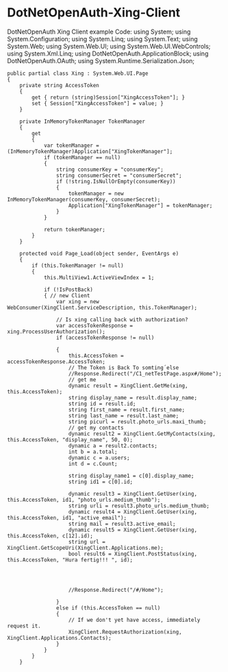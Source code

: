 DotNetOpenAuth-Xing-Client
==========================

DotNetOpenAuth Xing Client
example Code:
using System;
    using System.Configuration;
    using System.Linq;
    using System.Text;
    using System.Web;
    using System.Web.UI;
    using System.Web.UI.WebControls;
    using System.Xml.Linq;
    using DotNetOpenAuth.ApplicationBlock;
    using DotNetOpenAuth.OAuth;
    using System.Runtime.Serialization.Json;
    
    public partial class Xing : System.Web.UI.Page
    {
        private string AccessToken
        {
            get { return (string)Session["XingAccessToken"]; }
            set { Session["XingAccessToken"] = value; }
        }

        private InMemoryTokenManager TokenManager
        {
            get
            {
                var tokenManager = (InMemoryTokenManager)Application["XingTokenManager"];
                if (tokenManager == null)
                {
                    string consumerKey = "consumerKey"; 
                    string consumerSecret = "consumerSecret"; 
                    if (!string.IsNullOrEmpty(consumerKey))
                    {
                        tokenManager = new InMemoryTokenManager(consumerKey, consumerSecret);
                        Application["XingTokenManager"] = tokenManager;
                    }
                }

                return tokenManager;
            }
        }

        protected void Page_Load(object sender, EventArgs e)
        {
            if (this.TokenManager != null)
            {
                this.MultiView1.ActiveViewIndex = 1;

                if (!IsPostBack)
                { // new Client
                    var xing = new WebConsumer(XingClient.ServiceDescription, this.TokenManager);

                    // Is xing calling back with authorization?
                    var accessTokenResponse = xing.ProcessUserAuthorization();
                    if (accessTokenResponse != null)
                    
                    {
                        this.AccessToken = accessTokenResponse.AccessToken;
                        // The Token is Back To somting´else
                        //Response.Redirect("/C1_netTestPage.aspx#/Home");
                        // get me
                        dynamic result = XingClient.GetMe(xing, this.AccessToken);
                        string display_name = result.display_name;
                        string id = result.id;
                        string first_name = result.first_name;
                        string last_name = result.last_name;
                        string picurl = result.photo_urls.maxi_thumb;
                        // get my contacts
                        dynamic result2 = XingClient.GetMyContacts(xing, this.AccessToken, "display_name", 50, 0);
                        dynamic a = result2.contacts;
                        int b = a.total;
                        dynamic c = a.users;
                        int d = c.Count;

                        string display_name1 = c[0].display_name;
                        string id1 = c[0].id;

                        dynamic result3 = XingClient.GetUser(xing, this.AccessToken, id1, "photo_urls.medium_thumb");
                        string urli = result3.photo_urls.medium_thumb;
                        dynamic result4 = XingClient.GetUser(xing, this.AccessToken, id1, "active_email");
                        string mail = result3.active_email;
                        dynamic result5 = XingClient.GetUser(xing, this.AccessToken, c[12].id);
                        string url = XingClient.GetScopeUri(XingClient.Applications.me);
                        bool result6 = XingClient.PostStatus(xing, this.AccessToken, "Hura fertig!!! ", id);
                        
                        
                        
                        
                        //Response.Redirect("/#/Home"); 

                    }
                    else if (this.AccessToken == null)
                    {
                        // If we don't yet have access, immediately request it.
                        XingClient.RequestAuthorization(xing, XingClient.Applications.Contacts);
                    }
                }
            }
        }
